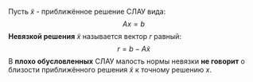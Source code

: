 Пусть $\tilde{x}$ - приближённое решение СЛАУ вида:$$Ax=b$$**Невязкой решения** $\tilde{x}$ называется вектор $r$ равный:$$r=b-A\tilde{x}$$В **плохо обусловленных** СЛАУ малость нормы невязки **не говорит** о близости приближённого решения $\tilde{x}$ к точному решению $x$.